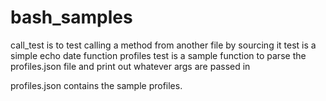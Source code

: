 # bash_samples

call_test is to test calling a method from another file by sourcing it
test is a simple echo date function
profiles test is a sample function to parse the profiles.json file and print out whatever args are passed in

profiles.json contains the sample profiles.